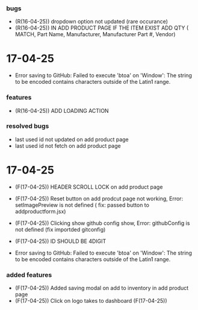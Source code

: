 ### bugs 

- (R(16-04-25)) dropdown option not updated (rare occurance)
- (R(16-04-25)) IN ADD PRODUCT PAGE IF THE ITEM EXIST ADD QTY ( MATCH, Part Name, Manufacturer, Manufacturer Part #, Vendor)
# 17-04-25
- Error saving to GitHub: Failed to execute 'btoa' on 'Window': The string to be encoded contains characters outside of the Latin1 range.


### features
- (R(16-04-25)) ADD LOADING ACTION

### resolved bugs

- last used id not updated on add product page 
- last used id not fetch on add product page 
# 17-04-25
- (F(17-04-25)) HEADER SCROLL LOCK on add product page 
- (F(17-04-25)) Reset button on add prodcut page not working, Error: setImagePreview is not defined ( fix: passed button to addproductform.jsx) 
- (F(17-04-25)) Clicking show github config show, Error: githubConfig is not defined (fix importded gitconfig) 
- (F(17-04-25)) ID SHOULD BE 4DIGIT 

- Error saving to GitHub: Failed to execute 'btoa' on 'Window': The string to be encoded contains characters outside of the Latin1 range.


### added features
- (F(17-04-25)) Added saving modal on add to inventory in add product page 
- (F(17-04-25)) Click on logo takes to dashboard (F(17-04-25))